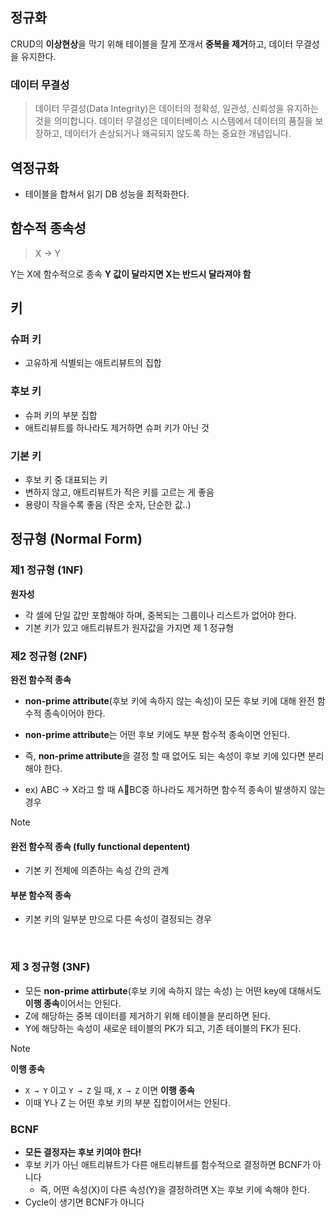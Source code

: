 ## 정규화
CRUD의 **이상현상**을 막기 위해 테이블을 잘게 쪼개서 **중복을 제거**하고, 데이터 무결성을 유지한다.
### 데이터 무결성
> 데이터 무결성(Data Integrity)은 데이터의 정확성, 일관성, 신뢰성을 유지하는 것을 의미합니다. 데이터 무결성은 데이터베이스 시스템에서 데이터의 품질을 보장하고, 데이터가 손상되거나 왜곡되지 않도록 하는 중요한 개념입니다.

## 역정규화
- 테이블을 합쳐서 읽기 DB 성능을 최적화한다.

## 함수적 종속성
> X -> Y

Y는 X에 함수적으로 종속
**Y 값이 달라지면 X는 반드시 달라져야 함**

## 키
### 슈퍼 키
- 고유하게 식별되는 애트리뷰트의 집합
### 후보 키
- 슈퍼 키의 부분 집합
- 애트리뷰트를 하나라도 제거하면 슈퍼 키가 아닌 것
### 기본 키
- 후보 키 중 대표되는 키
- 변하지 않고, 애트리뷰트가 적은 키를 고르는 게 좋음
- 용량이 작을수록 좋음 (작은 숫자, 단순한 값..)

## 정규형 (Normal Form)
### 제1 정규형 (1NF)
**원자성**
- 각 셀에 단일 값만 포함해야 하며, 중복되는 그룹이나 리스트가 없어야 한다.
- 기본 키가 있고 애트리뷰트가 원자값을 가지면 제 1 정규형


### 제2 정규형 (2NF)
**완전 함수적 종속**
- **non-prime attribute**(후보 키에 속하지 않는 속성)이 모든 후보 키에 대해 완전 함수적 종속이어야 한다.
- **non-prime attribute**는 어떤 후보 키에도 부분 함수적 종속이면 안된다.

- 즉, **non-prime attribute**을 결정 할 때 없어도 되는 속성이 후보 키에 있다면 분리해야 한다.
- ex) ABC -> X라고 할 때 ABC중 하나라도 제거하면 함수적 종속이 발생하지 않는 경우

> [!Note]
> #### 완전 함수적 종속 (fully functional depentent)
> - 기본 키 전체에 의존하는 속성 간의 관계
> 
> #### 부분 함수적 종속
> - 키본 키의 일부분 만으로 다른 속성이 결정되는 경우
<br>

### 제 3 정규형 (3NF)
- 모든 **non-prime attirbute**(후보 키에 속하지 않는 속성) 는 어떤 key에 대해서도 **이행 종속**이어서는 안된다.
- Z에 해당하는 중복 데이터를 제거하기 위해 테이블을 분리하면 된다.
- Y에 해당하는 속성이 새로운 테이블의 PK가 되고, 기존 테이블의 FK가 된다.

> [!Note]
> **이행 종속**
> - `X → Y` 이고 `Y → Z` 일 때, `X → Z` 이면 **이행 종속**
> - 이때 Y나 Z 는 어떤 후보 키의 부분 집합이어서는 안된다. 


### BCNF
- **모든 결정자는 후보 키여야 한다!**
- 후보 키가 아닌 애트리뷰트가 다른 애트리뷰트를 함수적으로 결정하면 BCNF가 아니다
	- 즉, 어떤 속성(X)이 다른 속성(Y)을 결정하려면 X는 후보 키에 속해야 한다.
- Cycle이 생기면 BCNF가 아니다
